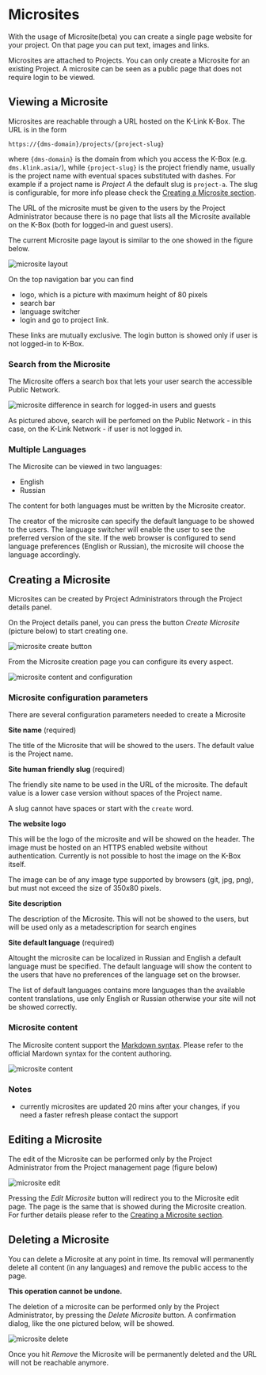 # Microsites

With the usage of Microsite(beta) you can create a single page website for your project. On that page you can put text, images and links.

Microsites are attached to Projects. You can only create a Microsite for an existing Project. A microsite can be seen as a public page that does not require login to be viewed.

## Viewing a Microsite

Microsites are reachable through a URL hosted on the K-Link K-Box. The URL is in the form

```
https://{dms-domain}/projects/{project-slug}
```

where `{dms-domain}` is the domain from which you access the K-Box (e.g. `dms.klink.asia/`), while `{project-slug}` is the project friendly name, 
usually is the project name with eventual spaces substituted with dashes. For example if a project name is _Project A_ the default slug is `project-a`. 
The slug is configurable, for more info please check the [Creating a Microsite section](#creating-a-microsite).

The URL of the microsite must be given to the users by the Project Administrator because there is no page that lists all 
the Microsite available on the K-Box (both for logged-in and guest users).

The current Microsite page layout is similar to the one showed in the figure below.

![microsite layout](./img/microsite-layout.png)

On the top navigation bar you can find

-  logo, which is a picture with maximum height of 80 pixels
-  search bar
-  language switcher
-  login and go to project link.

These links are mutually exclusive. The login button is showed only if user is not logged-in to K-Box. 


### Search from the Microsite

The Microsite offers a search box that lets your user search the accessible Public Network.

![microsite difference in search for logged-in users and guests](./img/microsite-login-vs-guest.jpg)

As pictured above, search will be perfomed on the Public Network - in this case, on the K-Link Network - if user is not logged in.


### Multiple Languages

The Microsite can be viewed in two languages:

- English
- Russian

The content for both languages must be written by the Microsite creator.

The creator of the microsite can specify the default language to be showed to the users. The language switcher will enable the user to see the preferred version of the site. If the web browser is configured to send language preferences (English or Russian), 
the microsite will choose the language accordingly.

## Creating a Microsite

Microsites can be created by Project Administrators through the Project details panel.

On the Project details panel, you can press the button _Create Microsite_ (picture below) to start creating one.

![microsite create button](./img/microsite-create-1.JPG)

From the Microsite creation page you can configure its every aspect.

![microsite content and configuration](./img/microsite-create-2.png)

### Microsite configuration parameters

There are several configuration parameters needed to create a Microsite

**Site name** (required)

The title of the Microsite that will be showed to the users. The default value is the Project name.

**Site human friendly slug** (required)

The friendly site name to be used in the URL of the microsite. The default value is a lower case version without spaces of the Project name.

A slug cannot have spaces or start with the `create` word.

**The website logo**

This will be the logo of the microsite and will be showed on the header. The image must be hosted on an HTTPS enabled website without authentication. 
Currently is not possible to host the image on the K-Box itself.

The image can be of any image type supported by browsers (git, jpg, png), but must not exceed the size of 350x80 pixels.

**Site description**

The description of the Microsite. This will not be showed to the users, but will be used only as a metadescription for search engines

**Site default language** (required)

Altought the microsite can be localized in Russian and English a default language must be specified. The default language will show the content to the users that have no 
preferences of the language set on the browser.

The list of default languages contains more languages than the available content translations, use only English or Russian otherwise your site will not be showed correctly.


### Microsite content

The Microsite content support the [Markdown syntax](https://daringfireball.net/projects/markdown/basics). Please refer to the official Mardown syntax for the content authoring.

![microsite content](./img/microsite-content-english.png)

### Notes

- currently microsites are updated 20 mins after your changes, if you need a faster refresh please contact the support

## Editing a Microsite

The edit of the Microsite can be performed only by the Project Administrator from the Project management page (figure below)

![microsite edit](./img/microsite-edit-button.png)

Pressing the _Edit Microsite_ button will redirect you to the Microsite edit page. The page is the same that is showed during the Microsite creation. 
For further details please refer to the [Creating a Microsite section](#creating-a-microsite).

## Deleting a Microsite

You can delete a Microsite at any point in time. Its removal will permanently delete all content (in any languages) and remove the public access to the page.

**This operation cannot be undone.**

The deletion of a microsite can be performed only by the Project Administrator, by pressing the _Delete Microsite_ button. A confirmation dialog, like the one pictured below, will be showed.

![microsite delete](./img/microsite-delete.png) 

Once you hit _Remove_ the Microsite will be permanently deleted and the URL will not be reachable anymore.

